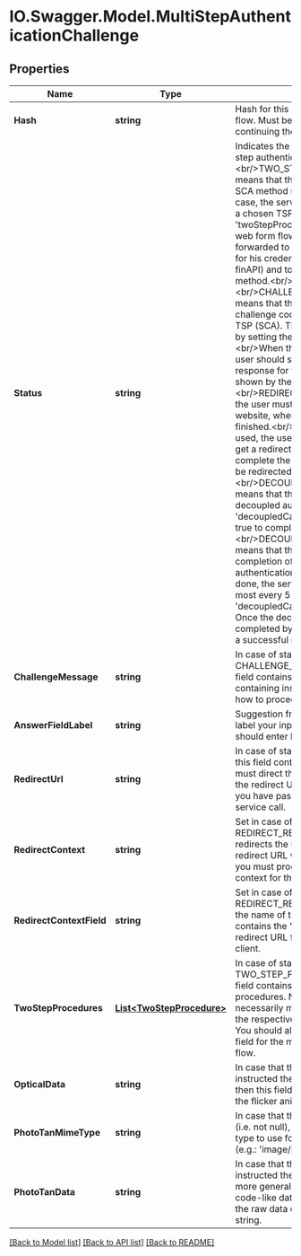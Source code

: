 # IO.Swagger.Model.MultiStepAuthenticationChallenge
## Properties

Name | Type | Description | Notes
------------ | ------------- | ------------- | -------------
**Hash** | **string** | Hash for this multi-step authentication flow. Must be passed back to finAPI when continuing the flow. | 
**Status** | **string** | Indicates the current status of the multi-step authentication flow:&lt;br/&gt;&lt;br/&gt;TWO_STEP_PROCEDURE_REQUIRED means that the bank has requested an SCA method selection for the user. In this case, the service should be recalled with a chosen TSP-ID set to the &#39;twoStepProcedureId&#39; field.&lt;br/&gt;When the web form flow is used, the user is forwarded to finAPI&#39;s web form to prompt for his credentials (if they are not stored in finAPI) and to select the preferred SCA method.&lt;br/&gt;&lt;br/&gt;CHALLENGE_RESPONSE_REQUIRED means that the bank has requested a challenge code for the previously given TSP (SCA). This status can be completed by setting the &#39;challengeResponse&#39; field.&lt;br/&gt;When the web form flow is used, the user should submit the challenge response for the challenge message shown by the web form.&lt;br/&gt;&lt;br/&gt;REDIRECT_REQUIRED means that the user must be redirected to the bank&#39;s website, where the authentication can be finished.&lt;br/&gt;When the web form flow is used, the user should visit the web form, get a redirect to the bank&#39;s website, complete the authentication and will then be redirected back to the web form.&lt;br/&gt;&lt;br/&gt;DECOUPLED_AUTH_REQUIRED means that the bank has asked for the decoupled authentication. In this case, the &#39;decoupledCallback&#39; field must be set to true to complete the authentication.&lt;br/&gt;&lt;br/&gt;DECOUPLED_AUTH_IN_PROGRESS means that the bank is waiting for the completion of the decoupled authentication by the user. Until this is done, the service should be recalled at most every 5 seconds with the &#39;decoupledCallback&#39; field set to &#39;true&#39;. Once the decoupled authentication is completed by the user, the service returns a successful response. | 
**ChallengeMessage** | **string** | In case of status &#x3D; CHALLENGE_RESPONSE_REQUIRED, this field contains a message from the bank containing instructions for the user on how to proceed with the authorization. | [optional] 
**AnswerFieldLabel** | **string** | Suggestion from the bank on how you can label your input field where the user should enter his challenge response. | [optional] 
**RedirectUrl** | **string** | In case of status &#x3D; REDIRECT_REQUIRED, this field contains the URL to which you must direct the user. It already includes the redirect URL back to your client that you have passed when initiating the service call. | [optional] 
**RedirectContext** | **string** | Set in case of status &#x3D; REDIRECT_REQUIRED. When the bank redirects the user back to your client, the redirect URL will contain this string, which you must process to identify the user context for the callback on your side. | [optional] 
**RedirectContextField** | **string** | Set in case of status &#x3D; REDIRECT_REQUIRED. This field is set to the name of the query parameter that contains the &#39;redirectContext&#39; in the redirect URL from the bank back to your client. | [optional] 
**TwoStepProcedures** | [**List&lt;TwoStepProcedure&gt;**](TwoStepProcedure.md) | In case of status &#x3D; TWO_STEP_PROCEDURE_REQUIRED, this field contains the available two-step procedures. Note that this set does not necessarily match the set that is stored in the respective bank connection interface. You should always use the set from this field for the multi-step authentication flow. | [optional] 
**OpticalData** | **string** | In case that the bank server has instructed the user to scan a flicker code, then this field will contain the raw data for the flicker animation as a BASE-64 string. | [optional] 
**PhotoTanMimeType** | **string** | In case that the &#39;photoTanData&#39; field is set (i.e. not null), this field contains the MIME type to use for interpreting the photo data (e.g.: &#39;image/png&#39;) | [optional] 
**PhotoTanData** | **string** | In case that the bank server has instructed the user to scan a photo (or more generally speaking, any kind of QR-code-like data), then this field will contain the raw data of the photo as a BASE-64 string.  | [optional] 

[[Back to Model list]](../README.md#documentation-for-models) [[Back to API list]](../README.md#documentation-for-api-endpoints) [[Back to README]](../README.md)

